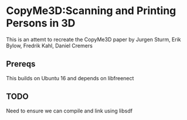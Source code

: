 # CopyMe3D:Scanning and Printing Persons in 3D
This is an attemt to recreate the CopyMe3D paper by Jurgen Sturm, Erik Bylow, Fredrik Kahl, Daniel Cremers

## Prereqs
This builds on Ubuntu 16 and depends on libfreenect

## TODO
Need to ensure we can compile and link using libsdf

